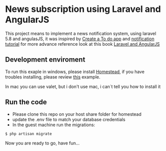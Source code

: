 # News subscription using Laravel and AngularJS

This project means to implement a news notification system, using laravel 5.8 and angulasJS, it was inspired by [Create a To do app](https://codeburst.io/how-to-create-to-do-app-using-angularjs-and-laravel-5-d3cfde2d7aef)
and [notification tutorial](https://itsolutionstuff.com/post/laravel-57-new-notification-system-tutorial-for-beginnerexample.html) for more advance reference look at this book [Laravel and AngularJS](https://leanpub.com/laravel-and-angularjs)

## Development enviroment

To run this exaple in windows, please install [Homestead](https://laravel.com/docs/5.8/homestead), if you have troubles installing, please review [this](https://medium.com/@eaimanshoshi/i-am-going-to-write-down-step-by-step-procedure-to-setup-homestead-for-laravel-5-2-17491a423aa) example.

In mac you can use valet, but i don't use mac, i can´t tell you how to install it

## Run the code
- Please clone this repo on your host share folder for homestead
- update the .env file to match your database credentials 
- In the guest machine run the migrations:
```sh
$ php artisan migrate
```
Now you are ready to go, have fun...
